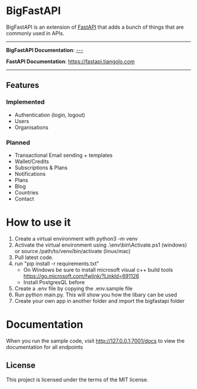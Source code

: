 # BigFastAPI

BigFastAPI is an extension of [FastAPI](https://github.com/tiangolo/fastapi) that adds a bunch of things that are commonly used in APIs.

---
**BigFastAPI Documentation**: <a href="" target="_blank">---</a>

**FastAPI Documentation**: <a href="https://fastapi.tiangolo.com" target="_blank">https://fastapi.tiangolo.com</a>

---

## Features

### Implemented
- Authentication (login, logout)
- Users
- Organisations

### Planned
- Transactional Email sending + templates
- Wallet/Credits
- Subscriptions & Plans
- Notifications
- Plans
- Blog
- Countries
- Contact


# How to use it 

1. Create a virtual environment with python3 -m venv 
2. Activate the virtual environment using .\env\bin\Activate.ps1 (windows) or source /path/to/venv/bin/activate (linux/mac)
3. Pull latest code.
4. run "pip install -r requirements.txt"
   - On Windows be sure to install microsoft visual c++ build tools https://go.microsoft.com/fwlink/?LinkId=691126
   - Install PostgresQL before
5. Create a .env file by copying the .env.sample file
6. Run python main.py. This will show you how the libary can be used
7. Create your own app in another folder and import the bigfastapi folder

# Documentation

When you run the sample code, visit http://127.0.0.1:7001/docs to view the documentation for all endpoints

## License

This project is licensed under the terms of the MIT license.